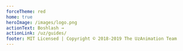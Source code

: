 ```yaml
---
forceTheme: red
home: true
heroImage: /images/logo.png
actionText: Boshlash →
actionLink: /uz/guides/ 
footer: MIT Licensed | Copyright © 2018-2019 The UzAnimation Team
---
```


